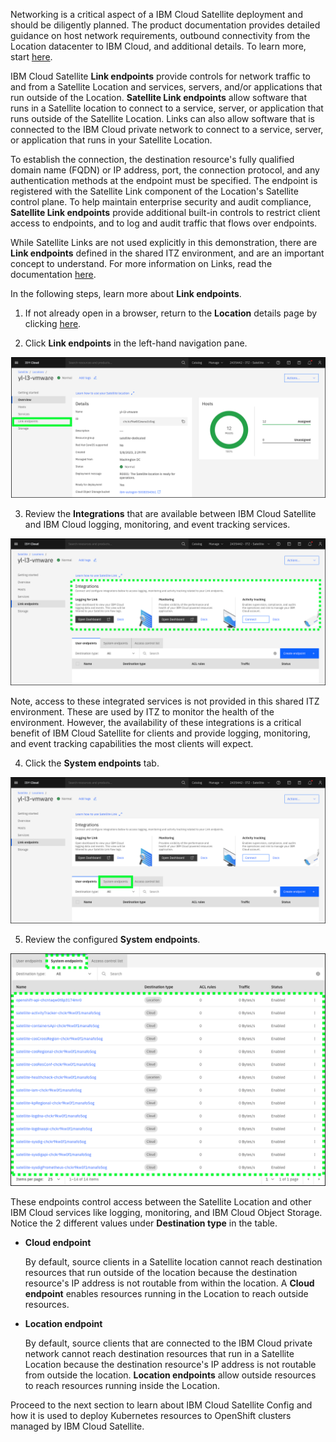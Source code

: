 Networking is a critical aspect of a IBM Cloud Satellite deployment and should be diligently planned. The product documentation provides detailed guidance on host network requirements, outbound connectivity from the Location datacenter to IBM Cloud, and additional details. To learn more, start <a href="https://cloud.ibm.com/docs/satellite?topic=satellite-reqs-host-network" target="_blank">here</a>.

IBM Cloud Satellite **Link endpoints** provide controls for network traffic to and from a Satellite Location and services, servers, and/or applications that run outside of the Location. **Satellite Link endpoints** allow software that runs in a Satellite location to connect to a service, server, or application that runs outside of the Satellite Location. Links can also allow software that is connected to the IBM Cloud private network to connect to a service, server, or application that runs in your Satellite Location.

To establish the connection, the destination resource's fully qualified domain name (FQDN) or IP address, port, the connection protocol, and any authentication methods at the endpoint must be specified. The endpoint is registered with the Satellite Link component of the Location's Satellite control plane. To help maintain enterprise security and audit compliance, **Satellite Link endpoints** provide additional built-in controls to restrict client access to endpoints, and to log and audit traffic that flows over endpoints.

While Satellite Links are not used explicitly in this demonstration, there are **Link endpoints** defined in the shared ITZ environment, and are an important concept to understand. For more information on Links, read the documentation <a href="https://cloud.ibm.com/docs/satellite?topic=satellite-link-location-cloud" target="_blank">here</a>.

In the following steps, learn more about **Link endpoints**.

1. If not already open in a browser, return to the **Location** details page by clicking <a href="https://cloud.ibm.com/satellite/locations/{{ sat.location_id }}/overview" target="_blank">here</a>.

2. Click **Link endpoints** in the left-hand navigation pane.

![](_attachments/Sat-LocationOverviewToLinks.png)

3. Review the **Integrations** that are available between IBM Cloud Satellite and IBM Cloud logging, monitoring, and event tracking services.

![](_attachments/Sat-LocationLinksIntegrations.png)

Note, access to these integrated services is not provided in this shared ITZ environment. These are used by ITZ to monitor the health of the environment. However, the availability of these integrations is a critical benefit of IBM Cloud Satellite for clients and provide logging, monitoring, and event tracking capabilities the most clients will expect.

4. Click the **System endpoints** tab.

![](_attachments/Sat-LocationLinkstoSystemEndpoints.png)

5. Review the configured **System endpoints**. 

![](_attachments/Sat-LocationLinksSystemEndpoints.png)

These endpoints control access between the Satellite Location and other IBM Cloud services like logging, monitoring, and IBM Cloud Object Storage. Notice the 2 different values under **Destination type** in the table.

- **Cloud endpoint**
  
  By default, source clients in a Satellite location cannot reach destination resources that run outside of the location because the destination resource's IP address is not routable from within the location. A **Cloud endpoint** enables resources running in the Location to reach outside resources.

- **Location endpoint**

  By default, source clients that are connected to the IBM Cloud private network cannot reach destination resources that run in a Satellite Location because the destination resource's IP address is not routable from outside the location. **Location endpoints** allow outside resources to reach resources running inside the Location.

Proceed to the next section to learn about IBM Cloud Satellite Config and how it is used to deploy Kubernetes resources to OpenShift clusters managed by IBM Cloud Satellite.